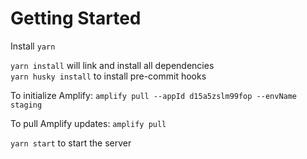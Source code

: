 # Getting Started

Install `yarn`

`yarn install` will link and install all dependencies  
`yarn husky install` to install pre-commit hooks

To initialize Amplify: 
`amplify pull --appId d15a5zslm99fop --envName staging`

To pull Amplify updates: 
`amplify pull`

`yarn start` to start the server


